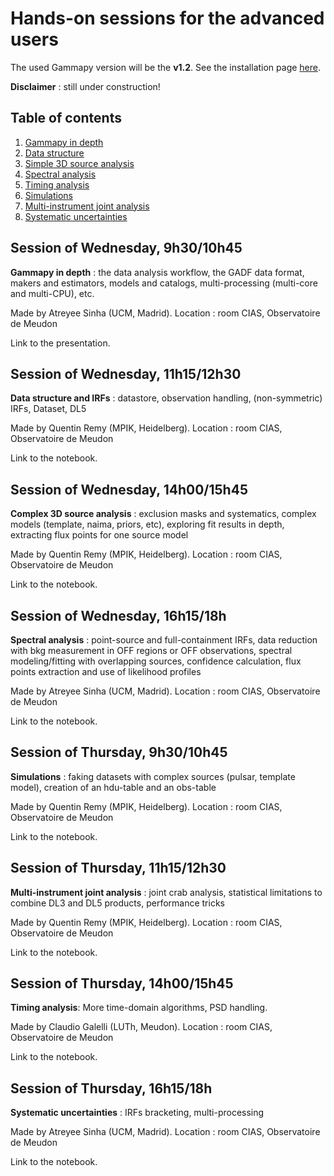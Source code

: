 # Hands-on sessions for the advanced users

The used Gammapy version will be the **v1.2**. See the installation page 
[here](https://docs.gammapy.org/1.2/getting-started/install.html).

**Disclaimer** : still under construction!

## Table of contents
1. [Gammapy in depth](#intro)
2. [Data structure](#data)
3. [Simple 3D source analysis](#tdana)
4. [Spectral analysis](#spec)
5. [Timing analysis](#time)
6. [Simulations](#simu)
7. [Multi-instrument joint analysis](#mia)
8. [Systematic uncertainties](#syst)

<a name="intro"></a>
## Session of Wednesday, 9h30/10h45
**Gammapy in depth** : the data analysis workflow, the GADF data format, makers and estimators, models and catalogs, 
multi-processing (multi-core and multi-CPU), etc.

Made by Atreyee Sinha (UCM, Madrid). Location : room CIAS, Observatoire de Meudon

Link to the presentation.

<a name="data"></a>
## Session of Wednesday, 11h15/12h30
**Data structure and IRFs** : datastore, observation handling, (non-symmetric) IRFs, Dataset, DL5

Made by Quentin Remy (MPIK, Heidelberg). Location : room CIAS, Observatoire de Meudon

Link to the notebook.

<a name="tdana"></a>
## Session of Wednesday, 14h00/15h45
**Complex 3D source analysis** : exclusion masks and systematics, complex models (template, naima, priors, etc),
exploring fit results in depth, extracting flux points for one source model

Made by Quentin Remy (MPIK, Heidelberg). Location : room CIAS, Observatoire de Meudon

Link to the notebook.

<a name="spec"></a>
## Session of Wednesday, 16h15/18h
**Spectral analysis** : point-source and full-containment IRFs, data reduction with bkg measurement in OFF regions or 
OFF observations, spectral modeling/fitting with overlapping sources, confidence calculation, flux points extraction 
and use of likelihood profiles

Made by Atreyee Sinha (UCM, Madrid). Location : room CIAS, Observatoire de Meudon

Link to the notebook.

<a name="time"></a>
## Session of Thursday, 9h30/10h45
**Simulations** : faking datasets with complex sources (pulsar, template model), creation of an hdu-table and an 
obs-table

Made by Quentin Remy (MPIK, Heidelberg). Location : room CIAS, Observatoire de Meudon

Link to the notebook.

<a name="simu"></a>
## Session of Thursday, 11h15/12h30
**Multi-instrument joint analysis** : joint crab analysis, statistical limitations to combine DL3 and DL5 products, performance tricks

Made by Quentin Remy (MPIK, Heidelberg). Location : room CIAS, Observatoire de Meudon

Link to the notebook.

<a name="mia"></a>
## Session of Thursday, 14h00/15h45

**Timing analysis**: More time-domain algorithms, PSD handling.

Made by Claudio Galelli (LUTh, Meudon). Location : room CIAS, Observatoire de Meudon

Link to the notebook.

<a name="syst"></a>
## Session of Thursday, 16h15/18h
**Systematic uncertainties** : IRFs bracketing, multi-processing 

Made by Atreyee Sinha (UCM, Madrid). Location : room CIAS, Observatoire de Meudon

Link to the notebook.
